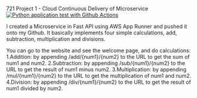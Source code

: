 721 Project 1 - Cloud Continuous Delivery of Microservice
[![Python application test with Github Actions](https://github.com/Erica233/microservice/actions/workflows/main.yml/badge.svg)](https://github.com/Erica233/microservice/actions/workflows/main.yml)

I created a Microservice in Fast API using AWS App Runner and pushed it onto my Github. It basically implements four simple calculations, add, subtraction, multiplication and divisions.

You can go to the website and see the welcome page, and do calculations:
1.Addition: by appending /add/{num1}/{num2} to the URL to get the sum of num1 and num2.
2.Subtraction: by appending /sub/{num1}/{num2} to the URL to get the result of num1 minus num2.
3.Multiplication: by appending /mul/{num1}/{num2} to the URL to get the multiplication of num1 and num2.
4.Division: by appending /div/{num1}/{num2} to the URL to get the result of num1 divided by num2.
